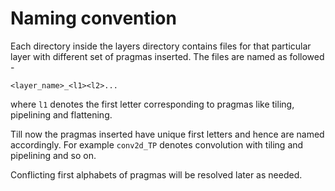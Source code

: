 # Naming convention

Each directory inside the layers directory contains files for that particular layer with different set of pragmas inserted. The files are named as followed - 

`<layer_name>_<l1><l2>...`

where `l1` denotes the first letter corresponding to pragmas like tiling, pipelining and flattening.

Till now the pragmas inserted have unique first letters and hence are named accordingly. For example `conv2d_TP` denotes convolution with tiling and pipelining and so on. 

Conflicting first alphabets of pragmas will be resolved later as needed. 